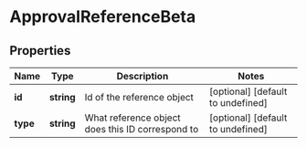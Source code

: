 # ApprovalReferenceBeta

## Properties

Name | Type | Description | Notes
------------ | ------------- | ------------- | -------------
**id** | **string** | Id of the reference object | [optional] [default to undefined]
**type** | **string** | What reference object does this ID correspond to | [optional] [default to undefined]

